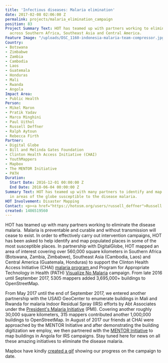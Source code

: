 ```yaml
---
title: 'Infectious diseases: Malaria elimination'
date: 2017-02-08 02:06:00 Z
permalink: projects/malaria_elimination_campaign
position: 83
Project Summary Text: HOT has teamed up with partners working to eliminate malaria
  across Southern Africa, Southeast Asia and Central America.
Feature Image: "/uploads/DSC_1160-indonesia-malaria-team-compressor.jpg"
Country:
- Botswana
- Zimbabwe
- Zambia
- Cambodia
- Laos
- Guatemala
- Honduras
- Mali
- Rwanda
- Angola
Impact Area:
- Public Health
Person:
- Mikel Maron
- Pratik Yadav
- Marco Minghini
- Paul Uithol
- Russell Deffner
- Ralph Aytoun
- Rebecca Firth
Partner:
- Digital Globe
- Bill and Melinda Gates Foundation
- Clinton Health Access Initiative (CHAI)
- YouthMappers
- Mapbox
- The MENTOR Initiative
- PATH
Duration:
  Start Date: 2016-12-01 00:00:00 Z
  End Date: 2018-06-04 00:00:00 Z
Summary Text: HOT has teamed up with many partners to identify and map populated places
  in areas of the globe susceptible to the disease malaria.
HOT Involvement: Disaster Mapping
Contact: <p><a href="https://hotosm.org/users/russell_deffner">Russell Deffner</a></p>
created: 1486519560
---
```


HOT has teamed up with many partners working to eliminate the disease malaria.  Malaria is preventable and curable and without transmission will cease to exist. In order to effectively carry out intervention campaigns, HOT has been asked to help identify and map populated places in some of the most susceptible places. In partnership with DigitalGlobe, HOT mapped an area of interest covering over 560,000 square kilometers in Southern Africa (Botswana, Zambia, Zimbabwe), Southeast Asia (Cambodia, Laos) and Central America (Guatemala, Honduras) to support the Clinton Health Access Initiative (CHAI) <a href="http://www.clintonhealthaccess.org/program/malaria/">malaria program </a>and <span id="docs-internal-guid-cad9e9d3-e4d9-f1f7-70d9-ca3c915e7727">Program for Appropriate Technology in Health (PATH) <a href="http://visualizenomalaria.org/">Visualize No Malaria</a> campaign. From late 2016 until September 2017, 5305 mappers added 3,695,000\+ buildings to OpenStreetMap. 

From May 2017 until the end of September 2017, we entered another partnership with the USAID GeoCenter to enumerate buildings in Mali and Rwanda for malaria Indoor Residual Spray (IRS) efforts by Abt Associates under the <a href="https://www.pmi.gov/">President's Malaria Initiative</a> (PMI). Covering another roughly 30,000 square kilometers, 315 mappers contributed another 1,000,000 buildings to OpenStreetMap. In August of 2017 our friends at CHAI were approached by the MENTOR Initiative and after demonstrating the building digitization we employ, we then partnered with the <a href="http://thementorinitiative.org/what-we-do/malaria-2">MENTOR Initiative</a> to map buildings in Angola for IRS campaigns. Stay tuned here for news on all these amazing initiatives to eliminate the disease malaria.

Mapbox have kindly <a href="https://www.mapbox.com/malaria-mapping/#5.8/-19.036/24.323">created a gif</a> showing our progress on the campaign to date.